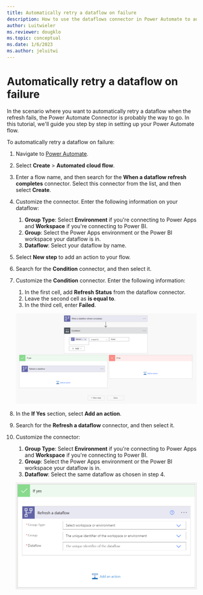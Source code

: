 ```yaml
---
title: Automatically retry a dataflow on failure
description: How to use the dataflows connector in Power Automate to automatically retry a dataflow on failure
author: Luitwieler
ms.reviewer: dougklo
ms.topic: conceptual
ms.date: 1/6/2023
ms.author: jeluitwi
---
```


# Automatically retry a dataflow on failure

In the scenario where you want to automatically retry a dataflow when the refresh fails, the Power Automate Connector is probably the way to go. In this tutorial, we'll guide you step by step in setting up your Power Automate flow.

To automatically retry a dataflow on failure:

1. Navigate to [Power Automate](https://flow.microsoft.com).
2. Select **Create** > **Automated cloud flow**.
3. Enter a flow name, and then search for the **When a dataflow refresh completes** connector. Select this connector from the list, and then select **Create**.
4. Customize the connector. Enter the following information on your dataflow:

   1. **Group Type**: Select **Environment** if you're connecting to Power Apps and **Workspace** if you're connecting to Power BI.
   2. **Group**: Select the Power Apps environment or the Power BI workspace your dataflow is in.
   3. **Dataflow**: Select your dataflow by name.

5. Select **New step** to add an action to your flow.
6. Search for the **Condition** connector, and then select it.
7. Customize the **Condition** connector. Enter the following information:

   1. In the first cell, add **Refresh Status** from the dataflow connector.
   2. Leave the second cell as **is equal to**.
   3. In the third cell, enter **Failed**.

   [![Image with the conditions set to occur when the Refresh status equals success.](media/automatically-retry-dataflow/auto-retry-dataflow-power-automate.png)](media/automatically-retry-dataflow/auto-retry-dataflow-power-automate.png#lightbox)

8. In the **If Yes** section, select **Add an action**.
9. Search for the **Refresh a dataflow** connector, and then select it.
10. Customize the connector:

    1. **Group Type**: Select **Environment** if you're connecting to Power Apps and **Workspace** if you're connecting to Power BI.
    2. **Group**: Select the Power Apps environment or the Power BI workspace your dataflow is in.
    3. **Dataflow**: Select the same dataflow as chosen in step 4.

    ![Image with the refresh a dataflow connector in the If yes dialog box.](media/automatically-retry-dataflow/refresh-a-dataflow.png)
